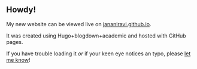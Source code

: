 ## Howdy!

My new website can be viewed live on [jananiravi.github.io](https://jananiravi.github.io).

It was created using Hugo+blogdown+academic and hosted with GitHub pages.

If you have trouble loading it _or_ if your keen eye notices an typo, please [let me know](http://scr.im/janani)!
